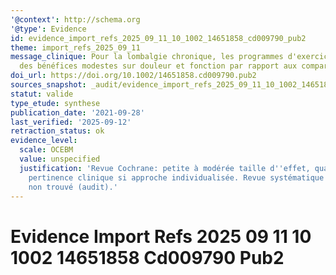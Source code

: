 ```yaml
---
'@context': http://schema.org
'@type': Evidence
id: evidence_import_refs_2025_09_11_10_1002_14651858_cd009790_pub2
theme: import_refs_2025_09_11
message_clinique: Pour la lombalgie chronique, les programmes d'exercices montrent
  des bénéfices modestes sur douleur et fonction par rapport aux comparateurs passifs.
doi_url: https://doi.org/10.1002/14651858.cd009790.pub2
sources_snapshot: _audit/evidence_import_refs_2025_09_11_10_1002_14651858_cd009790_pub2.json
statut: valide
type_etude: synthese
publication_date: '2021-09-28'
last_verified: '2025-09-12'
retraction_status: ok
evidence_level:
  scale: OCEBM
  value: unspecified
  justification: 'Revue Cochrane: petite à modérée taille d''effet, qualité variable;
    pertinence clinique si approche individualisée. Revue systématique Cochrane; abstract
    non trouvé (audit).'
---
```

# Evidence Import Refs 2025 09 11 10 1002 14651858 Cd009790 Pub2

